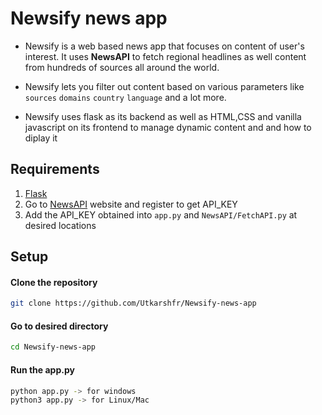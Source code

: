 # Newsify news app

- Newsify is a web based news app that focuses on content of user's interest. It uses **NewsAPI** to fetch regional headlines as well content from hundreds of sources all around the world.

- Newsify lets you filter out content based on various parameters like ```sources``` ```domains``` ```country``` ```language``` and a lot more.

- Newsify uses flask as its backend as well as HTML,CSS and vanilla javascript on its frontend to manage dynamic content and and how to diplay it


## Requirements
1. [Flask](https://pypi.org/project/Flask/ "Flask Module")
2. Go to [NewsAPI](https://newsapi.org/ "NewsAPI Home") website and register to get API_KEY
3. Add the API_KEY obtained into ```app.py```  and ```NewsAPI/FetchAPI.py```  at desired locations



## Setup
#### Clone the repository

```bash
git clone https://github.com/Utkarshfr/Newsify-news-app
```
#### Go to desired directory

```bash
cd Newsify-news-app
```
#### Run the app.py

```bash
python app.py -> for windows
python3 app.py -> for Linux/Mac
```

